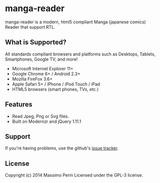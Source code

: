 # manga-reader

manga-reader is a modern, html5 compliant Manga (japanese comics) Reader that support RTL.

## What is Supported?

All standards compliant browsers and platforms such as Desktops, Tablets, Smartphones, Google TV, and more!

* Microsoft Internet Explorer 11+ 
* Google Chrome 6+ / Android 2.3+
* Mozilla FireFox 3.6+
* Apple Safari 5+ / iPhone / iPod Touch / iPad
* HTML5 browsers (smart phones, TVs, etc.)

## Features

* Read Jpeg, Png or Svg files.
* Built on Modernzr and jQuery 1.11.1

## Support

If you're having problems, use the github's <a href="/mperin/manga-reader/issues">issue tracker</a>.

## License

Copyright (c) 2014 Massimo Perin 
Licensed under the GPL-3 license.
